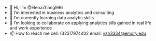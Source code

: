 - 👋 Hi, I’m @ElenaZhang996
- 👀 I’m interested in business analytics and consulting
- 🌱 I’m currently learning data analytic skills
- 💞️ I’m looking to collaborate on applying analytics sills gained in real life and work experience
- 📫 How to reach me cell: (323)7974402 email: yzh3334@emory.edu

<!---
ElenaZhang996/ElenaZhang996 is a ✨ special ✨ repository because its `README.md` (this file) appears on your GitHub profile.
You can click the Preview link to take a look at your changes.
--->
